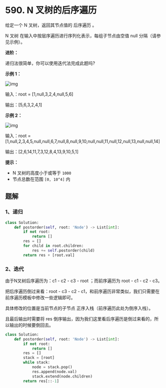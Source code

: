 # 590. N 叉树的后序遍历

给定一个 N 叉树，返回其节点值的 后序遍历 。

N 叉树 在输入中按层序遍历进行序列化表示，每组子节点由空值 null 分隔（请参见示例）。

 

**进阶：**

递归法很简单，你可以使用迭代法完成此题吗?

 

**示例 1：**

![img](https://assets.leetcode.com/uploads/2018/10/12/narytreeexample.png)

输入：root = [1,null,3,2,4,null,5,6]

输出：[5,6,3,2,4,1]

**示例 2：**

![img](https://assets.leetcode.com/uploads/2019/11/08/sample_4_964.png)

输入：root = [1,null,2,3,4,5,null,null,6,7,null,8,null,9,10,null,null,11,null,12,null,13,null,null,14]

输出：[2,6,14,11,7,3,12,8,4,13,9,10,5,1]

**提示：**

- N 叉树的高度小于或等于 `1000`
- 节点总数在范围 `[0, 10^4]` 内

## 题解

### 1、递归

```python
class Solution:
    def postorder(self, root: 'Node') -> List[int]:
        if not root:
            return []
        res = []
        for child in root.children:
            res += self.postorder(child)
        return res + [root.val]
```

### 2、迭代

由于N叉树后序遍历为：c1 - c2 - c3 - root ；而前序遍历为 root - c1 - c2 - c3。

把后序遍历倒过来看：root - c3 - c2 - c1，和前序遍历非常类似，我们只需要在前序遍历模板中修改一些逻辑即可。

具体修改的位置是当前节点的子节点 正序入栈（前序遍历此处为倒序入栈）。

且最后输出时需要将 res 倒序输出，因为我们这里看后序遍历是倒过来看的，所以输出的时候要倒回去。

```python
class Solution:
    def postorder(self, root: 'Node') -> List[int]:
        if not root:
            return []
        res = []
        stack = [root]
        while stack:
            node = stack.pop()
            res.append(node.val)
            stack.extend(node.children)
        return res[::-1]
```

